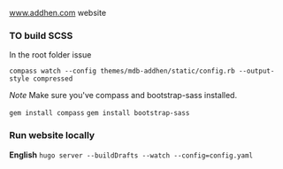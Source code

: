 www.addhen.com website

### TO build SCSS

In the root folder issue

`compass watch --config themes/mdb-addhen/static/config.rb --output-style compressed`

*Note* Make sure you've compass and bootstrap-sass installed.

`gem install compass`
`gem install bootstrap-sass`

### Run website locally

**English**
`hugo server --buildDrafts --watch --config=config.yaml`
